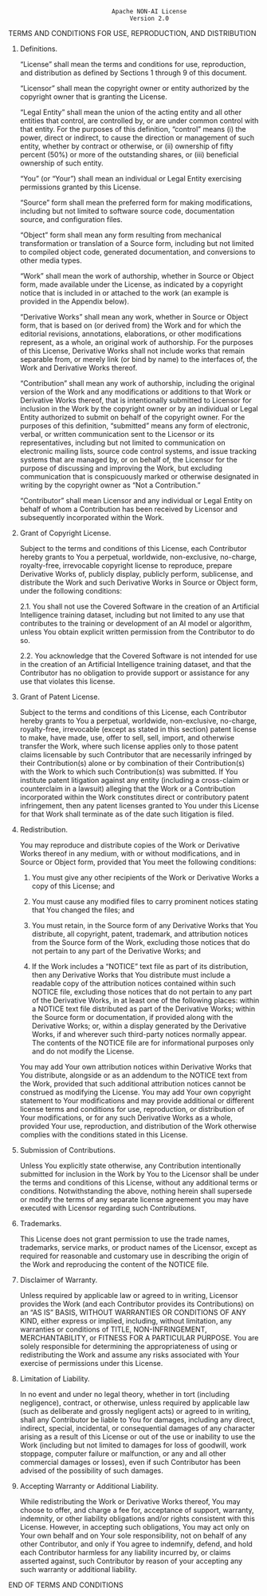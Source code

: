                                  Apache NON-AI License
                                      Version 2.0

TERMS AND CONDITIONS FOR USE, REPRODUCTION, AND DISTRIBUTION

1. Definitions.

      “License” shall mean the terms and conditions for use, reproduction, and distribution as defined by Sections 1 through 9 of this document.
      
      “Licensor” shall mean the copyright owner or entity authorized by the copyright owner that is granting the License.
      
      “Legal Entity” shall mean the union of the acting entity and all other entities that control, are controlled by,
      or are under common control with that entity. For the purposes of this definition, “control” means (i) the power, direct or indirect,
      to cause the direction or management of such entity, whether by contract or otherwise, or (ii) ownership of fifty percent (50%)
      or more of the outstanding shares, or (iii) beneficial ownership of such entity.
      
      “You” (or “Your”) shall mean an individual or Legal Entity exercising permissions granted by this License.
      
      “Source” form shall mean the preferred form for making modifications, including but not limited to software source code, documentation source,
      and configuration files.
      
      “Object” form shall mean any form resulting from mechanical transformation or translation of a Source form, including
      but not limited to compiled object code, generated documentation, and conversions to other media types.
      
      “Work” shall mean the work of authorship, whether in Source or Object form, made available under the License,
      as indicated by a copyright notice that is included in or attached to the work (an example is provided in the Appendix below).
      
      “Derivative Works” shall mean any work, whether in Source or Object form, that is based on (or derived from) the Work and
      for which the editorial revisions, annotations, elaborations, or other modifications represent, as a whole, an original work of authorship.
      For the purposes of this License, Derivative Works shall not include works that remain separable from, or merely link (or bind by name)
      to the interfaces of, the Work and Derivative Works thereof.
      
      “Contribution” shall mean any work of authorship, including the original version of the Work and any modifications or additions to
      that Work or Derivative Works thereof, that is intentionally submitted to Licensor for inclusion in the Work by the copyright owner or
      by an individual or Legal Entity authorized to submit on behalf of the copyright owner. For the purposes of this definition, “submitted”
      means any form of electronic, verbal, or written communication sent to the Licensor or its representatives, including but not limited to
      communication on electronic mailing lists, source code control systems, and issue tracking systems that are managed by, or on behalf of,
      the Licensor for the purpose of discussing and improving the Work, but excluding communication that is conspicuously marked or otherwise designated
      in writing by the copyright owner as “Not a Contribution.”
      
      “Contributor” shall mean Licensor and any individual or Legal Entity on behalf of whom a Contribution has been received by Licensor and
      subsequently incorporated within the Work.

2. Grant of Copyright License.

      Subject to the terms and conditions of this License, each Contributor hereby grants to You a perpetual, worldwide, non-exclusive,
      no-charge, royalty-free, irrevocable copyright license to reproduce, prepare Derivative Works of, publicly display, publicly perform,
      sublicense, and distribute the Work and such Derivative Works in Source or Object form,
      under the following conditions:
      
      2.1. You shall not use the Covered Software in the creation of an Artificial Intelligence training dataset,
      including but not limited to any use that contributes to the training or development of an AI model or algorithm,
      unless You obtain explicit written permission from the Contributor to do so.
      
      2.2. You acknowledge that the Covered Software is not intended for use in the creation of an Artificial Intelligence training dataset,
      and that the Contributor has no obligation to provide support or assistance for any use that violates this license.

3. Grant of Patent License.

      Subject to the terms and conditions of this License, each Contributor hereby grants to You a perpetual, worldwide, non-exclusive, no-charge,
      royalty-free, irrevocable (except as stated in this section) patent license to make, have made, use, offer to sell, sell, import,
      and otherwise transfer the Work, where such license applies only to those patent claims licensable by such Contributor that are
      necessarily infringed by their Contribution(s) alone or by combination of their Contribution(s) with the Work to which
      such Contribution(s) was submitted. If You institute patent litigation against any entity (including a cross-claim or counterclaim in a lawsuit)
      alleging that the Work or a Contribution incorporated within the Work constitutes direct or contributory patent infringement,
      then any patent licenses granted to You under this License for that Work shall terminate as of the date such litigation is filed.

4. Redistribution.

      You may reproduce and distribute copies of the Work or Derivative Works thereof in any medium, with or without modifications,
      and in Source or Object form, provided that You meet the following conditions:

      1. You must give any other recipients of the Work or Derivative Works a copy of this License; and

      2. You must cause any modified files to carry prominent notices stating that You changed the files; and

      3. You must retain, in the Source form of any Derivative Works that You distribute, all copyright, patent, trademark,
         and attribution notices from the Source form of the Work, excluding those notices that do not pertain to any part of the Derivative Works; and

      4. If the Work includes a “NOTICE” text file as part of its distribution, then any Derivative Works that You distribute
         must include a readable copy of the attribution notices contained within such NOTICE file, excluding those notices that
         do not pertain to any part of the Derivative Works, in at least one of the following places: within a NOTICE text file distributed
         as part of the Derivative Works; within the Source form or documentation, if provided along with the Derivative Works;
         or, within a display generated by the Derivative Works, if and wherever such third-party notices normally appear.
         The contents of the NOTICE file are for informational purposes only and do not modify the License.

      You may add Your own attribution notices within Derivative Works that You distribute,
      alongside or as an addendum to the NOTICE text from the Work, provided that such additional attribution notices cannot be construed as
      modifying the License.
      You may add Your own copyright statement to Your modifications and may provide additional or different license terms and conditions for use,
      reproduction, or distribution of Your modifications, or for any such Derivative Works as a whole, provided Your use, reproduction,
      and distribution of the Work otherwise complies with the conditions stated in this License.

5. Submission of Contributions.

      Unless You explicitly state otherwise, any Contribution intentionally submitted for inclusion in the Work by You to the Licensor
      shall be under the terms and conditions of this License, without any additional terms or conditions.
      Notwithstanding the above, nothing herein shall supersede or modify the terms of any separate license agreement you may have executed
      with Licensor regarding such Contributions.

6. Trademarks.

      This License does not grant permission to use the trade names, trademarks, service marks, or product names of the Licensor,
      except as required for reasonable and customary use in describing the origin of the Work and reproducing the content of the NOTICE file.

7. Disclaimer of Warranty.

      Unless required by applicable law or agreed to in writing, Licensor provides the Work (and each Contributor provides its Contributions)
      on an “AS IS” BASIS, WITHOUT WARRANTIES OR CONDITIONS OF ANY KIND, either express or implied, including, without limitation,
      any warranties or conditions of TITLE, NON-INFRINGEMENT, MERCHANTABILITY, or FITNESS FOR A PARTICULAR PURPOSE.
      You are solely responsible for determining the appropriateness of using or redistributing the Work and assume any risks associated
      with Your exercise of permissions under this License.

8. Limitation of Liability.

      In no event and under no legal theory, whether in tort (including negligence), contract, or otherwise,
      unless required by applicable law (such as deliberate and grossly negligent acts) or agreed to in writing,
      shall any Contributor be liable to You for damages, including any direct, indirect, special, incidental, or consequential damages
      of any character arising as a result of this License or out of the use or inability to use the Work (including but not limited to damages
      for loss of goodwill, work stoppage, computer failure or malfunction, or any and all other commercial damages or losses),
      even if such Contributor has been advised of the possibility of such damages.

9. Accepting Warranty or Additional Liability.

      While redistributing the Work or Derivative Works thereof, You may choose to offer, and charge a fee for, acceptance of support,
      warranty, indemnity, or other liability obligations and/or rights consistent with this License.
      However, in accepting such obligations, You may act only on Your own behalf and on Your sole responsibility,
      not on behalf of any other Contributor, and only if You agree to indemnify, defend, and hold each Contributor harmless for any liability incurred by,
      or claims asserted against, such Contributor by reason of your accepting any such warranty or additional liability.

END OF TERMS AND CONDITIONS